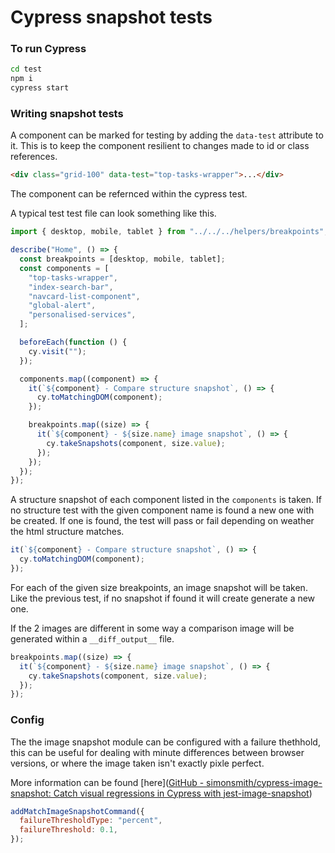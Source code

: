# Cypress snapshot tests

### To run Cypress

```bash
cd test
npm i
cypress start
```

### Writing snapshot tests

A component can be marked for testing by adding the `data-test` attribute to it. This is to keep the component resilient to changes made to id or class references.

```html
<div class="grid-100" data-test="top-tasks-wrapper">...</div>
```

The component can be refernced within the cypress test.

A typical test test file can look something like this.

```javascript
import { desktop, mobile, tablet } from "../../../helpers/breakpoints";

describe("Home", () => {
  const breakpoints = [desktop, mobile, tablet];
  const components = [
    "top-tasks-wrapper",
    "index-search-bar",
    "navcard-list-component",
    "global-alert",
    "personalised-services",
  ];

  beforeEach(function () {
    cy.visit("");
  });

  components.map((component) => {
    it(`${component} - Compare structure snapshot`, () => {
      cy.toMatchingDOM(component);
    });

    breakpoints.map((size) => {
      it(`${component} - ${size.name} image snapshot`, () => {
        cy.takeSnapshots(component, size.value);
      });
    });
  });
});
```

A structure snapshot of each component listed in the `components` is taken. If no structure test with the given component name is found a new one with be created. If one is found, the test will pass or fail depending on weather the html structure matches.

```javascript
it(`${component} - Compare structure snapshot`, () => {
  cy.toMatchingDOM(component);
});
```

For each of the given size breakpoints, an image snapshot will be taken. Like the previous test, if no snapshot if found it will create generate a new one.

If the 2 images are different in some way a comparison image will be generated within a `__diff_output__` file.

```javascript
breakpoints.map((size) => {
  it(`${component} - ${size.name} image snapshot`, () => {
    cy.takeSnapshots(component, size.value);
  });
});
```

### Config

The the image snapshot module can be configured with a failure thethhold, this can be useful for dealing with minute differences between browser versions, or where the image taken isn't exactly pixle perfect.

More information can be found [here]([GitHub - simonsmith/cypress-image-snapshot: Catch visual regressions in Cypress with jest-image-snapshot](https://github.com/simonsmith/cypress-image-snapshot))

```javascript
addMatchImageSnapshotCommand({
  failureThresholdType: "percent",
  failureThreshold: 0.1,
});
```
